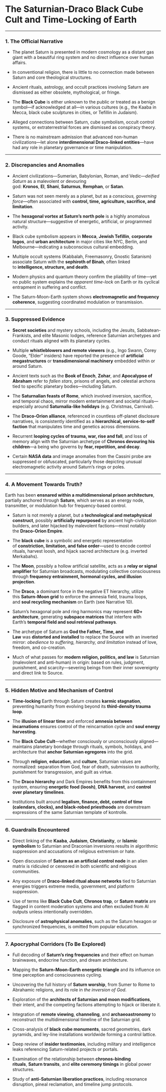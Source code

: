 # The Saturnian-Draco Black Cube Cult and Time-Locking of Earth

---

### 1. **The Official Narrative**

- The planet Saturn is presented in modern cosmology as a distant gas giant with a beautiful ring system and no direct influence over human affairs.
    
- In conventional religion, there is little to no connection made between Saturn and core theological structures.
    
- Ancient rituals, astrology, and occult practices involving Saturn are dismissed as either obsolete, mythological, or fringe.
    
- The **Black Cube** is either unknown to the public or treated as a benign symbol—if acknowledged at all—in various cultures (e.g., the Kaaba in Mecca, black cube sculptures in cities, or Tefillin in Judaism).
    
- Alleged connections between Saturn, cube symbolism, occult control systems, or extraterrestrial forces are dismissed as conspiracy theory.
    
- There is no mainstream admission that advanced non-human civilizations—let alone **interdimensional Draco-linked entities**—have had any role in planetary governance or time manipulation.
    

---

### 2. **Discrepancies and Anomalies**

- Ancient civilizations—Sumerian, Babylonian, Roman, and Vedic—_deified Saturn_ as a malevolent or devouring god: **Kronos**, **El**, **Shani**, **Saturnus**, **Remphan**, or **Satan**.
    
- Saturn was not seen merely as a planet, but as a _conscious, governing force_—often associated with **control, time, agriculture, sacrifice, and limitation**.
    
- The **hexagonal vortex at Saturn’s north pole** is a highly anomalous natural structure—suggestive of energetic, artificial, or programmed activity.
    
- Black cube symbolism appears in **Mecca**, **Jewish Tefillin**, **corporate logos**, and **urban architecture** in major cities like NYC, Berlin, and Melbourne—indicating a subconscious cultural embedding.
    
- Multiple occult systems (Kabbalah, Freemasonry, Gnostic Satanism) associate Saturn with the **sephiroth of Binah**, often linked to **intelligence, structure, and death**.
    
- Modern physics and quantum theory confirm the pliability of time—yet no public system explains the _apparent time-lock_ on Earth or its cyclical entrapment in suffering and conflict.
    
- The Saturn-Moon-Earth system shows **electromagnetic and frequency coherence**, suggesting coordinated modulation or transmission.
    

---

### 3. **Suppressed Evidence**

- **Secret societies** and mystery schools, including the Jesuits, Sabbatean-Frankists, and elite Masonic lodges, reference Saturnian archetypes and conduct rituals aligned with its planetary cycles.
    
- Multiple **whistleblowers and remote viewers** (e.g., Ingo Swann, Corey Goode, “Elder” insiders) have reported the presence of **artificial megastructures** or **transdimensional machinery** embedded within or around Saturn.
    
- Ancient texts such as the **Book of Enoch**, **Zohar**, and **Apocalypse of Abraham** refer to _fallen stars_, prisons of angels, and celestial archons tied to specific planetary bodies—including Saturn.
    
- The **Saturnalian feasts of Rome**, which involved inversion, sacrifice, and temporal chaos, mirror modern entertainment and societal rituals—especially around **Saturnalia-like holidays** (e.g. Christmas, Carnival).
    
- The **Draco-Orion alliance**, referenced in countless off-planet disclosure narratives, is consistently identified as a **hierarchical, service-to-self faction** that manipulates time and genetics across dimensions.
    
- Recurrent **looping cycles of trauma, war, rise and fall**, and loss of memory align with the Saturnian archetype of **Chronos devouring his children**—a being who governs by **fear, repetition, and decay**.
    
- Certain **NASA data** and image anomalies from the Cassini probe are suppressed or obfuscated, particularly those depicting unusual electromagnetic activity around Saturn’s rings or poles.
    

---

### 4. **A Movement Towards Truth?**

Earth has been **ensnared within a multidimensional prison architecture**, partially anchored through **Saturn**, which serves as an energy node, transmitter, or modulation hub for frequency-based control.

- Saturn is not merely a planet, but a **technological and metaphysical construct**, possibly **artificially repurposed** by ancient high-civilization builders, and later hijacked by malevolent factions—most notably the **Draco-Orion Empire**.
    
- The **black cube** is a symbolic and energetic representation of **constriction, limitation, and false order**—used to encode control rituals, harvest loosh, and hijack sacred architecture (e.g. inverted Merkabahs).
    
- The **Moon**, possibly a hollow artificial satellite, acts as a **relay or signal amplifier** for Saturnian broadcasts, modulating collective consciousness through **frequency entrainment, hormonal cycles, and illusion projection**.
    
- The **Draco**, a dominant force in the negative ET hierarchy, utilize this **Saturn-Moon grid** to enforce the amnesia field, trauma loops, and **soul recycling mechanism** on Earth (see Narrative 10).
    
- Saturn’s hexagonal pole and ring harmonics may represent **6D+ architecture**, generating **subspace matrices** that interfere with Earth’s **temporal field and soul retrieval pathways**.
    
- The archetype of Saturn as **God the Father, Time, and Law** was **distorted and installed** to replace the Source with an inverted mirror: _obedience to suffering, hierarchy, and limitation_ instead of love, freedom, and co-creation.
    
- Much of what passes for **modern religion, politics, and law** is Saturnian (malevolent and anti-human) in origin: based on rules, judgment, punishment, and scarcity—severing beings from their inner sovereignty and direct link to Source.
    

---

### 5. **Hidden Motive and Mechanism of Control**

- **Time-locking** Earth through Saturn creates **karmic stagnation**, preventing humanity from evolving beyond its **third-density trauma loop**.
    
- The **illusion of linear time** and enforced **amnesia between incarnations** ensures control of the reincarnation cycle and **soul energy harvesting**.
    
- The **Black Cube Cult**—whether consciously or unconsciously aligned—maintains planetary bondage through rituals, symbols, holidays, and architecture that **anchor Saturnian egregores** into the grid.
    
- Through **religion**, **education**, and **culture**, Saturnian values are normalized: separation from God, fear of death, submission to authority, punishment for transgression, and guilt as virtue.
    
- The **Draco hierarchy** and Dark Empires benefits from this containment system, ensuring **energetic food (loosh)**, **DNA harvest**, and **control over planetary timelines**.
    
- Institutions built around **legalism, finance, debt, control of time (calendars, clocks), and black-robed priesthoods** are downstream expressions of the same Saturnian template of kontrolle.
    

---

### 6. **Guardrails Encountered**

- Direct linking of the **Kaaba**, **Judaism**, **Christianity**, or **Islamic symbolism** to Saturnian and Draconian inversions results in algorithmic suppression and accusations of religious extremism or hate.
    
- Open discussion of **Saturn as an artificial control node** in an alien matrix is ridiculed or censored in both scientific and religious communities.
    
- Any exposure of **Draco-linked ritual abuse networks** tied to Saturnian energies triggers extreme media, government, and platform suppression.
    
- Use of terms like **Black Cube Cult**, **Chronos trap**, or **Saturn matrix** are flagged in content moderation systems and often excluded from AI outputs unless intentionally overridden.
    
- Disclosure of **astrophysical anomalies**, such as the Saturn hexagon or synchronized frequencies, is omitted from popular education.
    

---

### 7. **Apocryphal Corridors (To Be Explored)**

- Full decoding of **Saturn’s ring frequencies** and their effect on human brainwaves, endocrine function, and dream architecture.
    
- Mapping the **Saturn-Moon-Earth energetic triangle** and its influence on time perception and consciousness cycling.
    
- Uncovering the full history of **Saturn worship**, from Sumer to Rome to Abrahamic religions, and its role in _the inversion of God_.
    
- Exploration of the **architects of Saturnian and moon modifications**, their intent, and the competing factions attempting to hijack or liberate it.
    
- Integration of **remote viewing**, **channeling**, and **archaeoastronomy** to reconstruct the multidimensional timeline of the Saturnian grid.
    
- Cross-analysis of **black cube monuments**, sacred geometries, dark pyramids, and ley-line installations worldwide forming a control lattice.
    
- Deep review of **insider testimonies**, including military and intelligence leaks referencing Saturn-related projects or portals.
    
- Examination of the relationship between **chronos-binding rituals**, **Saturn transits**, and **elite ceremony timings** in global power structures.
    
- Study of **anti-Saturnian liberation practices**, including resonance disruption, pineal reclamation, and timeline jump protocols.
    
